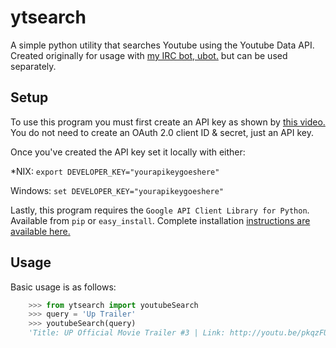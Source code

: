 ytsearch
========

A simple python utility that searches Youtube using the Youtube Data API. 
Created originally for usage with [my IRC bot, ubot.][1] but can be used separately.

Setup
--------

To use this program you must first create an API key as shown by [this video.][2]
You do not need to create an OAuth 2.0 client ID & secret, just an API key.

Once you've created the API key set it locally with either:

*NIX: `export DEVELOPER_KEY="yourapikeygoeshere"`

Windows: `set DEVELOPER_KEY="yourapikeygoeshere"`

Lastly, this program requires the `Google API Client Library for Python`.
Available from `pip` or `easy_install`. Complete installation [instructions are available here.][3]
 
Usage
---------

Basic usage is as follows:
```python
	>>> from ytsearch import youtubeSearch
	>>> query = 'Up Trailer'
	>>> youtubeSearch(query)
	'Title: UP Official Movie Trailer #3 | Link: http://youtu.be/pkqzFUhGPJg'
```

[1]: https://github.com/sleepyotaku/ubot/
[2]: https://www.youtube.com/watch?v=Im69kzhpR3I
[3]: https://developers.google.com/api-client-library/python/start/installation
